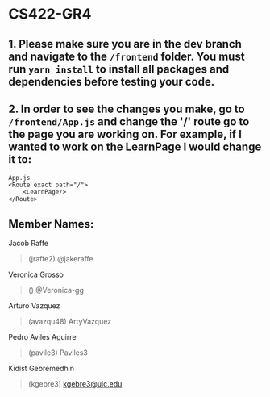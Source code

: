 # CS422-GR4

## 1. Please make sure you are in the dev branch and navigate to the ```/frontend``` folder. You must run ```yarn install``` to install all packages and dependencies before testing your code.

## 2. In order to see the changes you make, go to ```/frontend/App.js``` and change the '/' route go to the page you are working on. For example, if I wanted to work on the LearnPage I would change it to:
```
App.js
<Route exact path="/">
    <LearnPage/>
</Route>
``` 

## Member Names:

Jacob Raffe 
> (jraffe2) @jakeraffe

Veronica Grosso
> () @Veronica-gg

Arturo Vazquez
> (avazqu48) ArtyVazquez

Pedro Aviles Aguirre
> (pavile3) Paviles3

Kidist Gebremedhin
> (kgebre3) kgebre3@uic.edu


